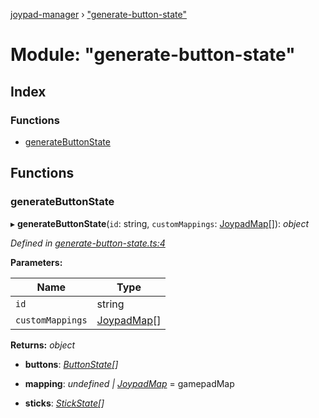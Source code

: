 [joypad-manager](../README.md) › ["generate-button-state"](_generate_button_state_.md)

# Module: "generate-button-state"

## Index

### Functions

* [generateButtonState](_generate_button_state_.md#generatebuttonstate)

## Functions

###  generateButtonState

▸ **generateButtonState**(`id`: string, `customMappings`: [JoypadMap](../interfaces/_mappings_index_.joypadmap.md)[]): *object*

*Defined in [generate-button-state.ts:4](https://github.com/nvitaterna/joypad-manager/blob/d0042f5/src/generate-button-state.ts#L4)*

**Parameters:**

Name | Type |
------ | ------ |
`id` | string |
`customMappings` | [JoypadMap](../interfaces/_mappings_index_.joypadmap.md)[] |

**Returns:** *object*

* **buttons**: *[ButtonState](../interfaces/_joypad_.buttonstate.md)[]*

* **mapping**: *undefined | [JoypadMap](../interfaces/_mappings_index_.joypadmap.md)* = gamepadMap

* **sticks**: *[StickState](../interfaces/_joypad_.stickstate.md)[]*
